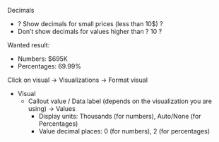 Decimals
- ? Show decimals for small prices (less than 10$) ?
- Don’t show decimals for values higher than ? 10 ?

Wanted result:
- Numbers: $695K
- Percentages: 69.99%

Click on visual -> Visualizations -> Format visual
- Visual
	- Callout value / Data label (depends on the visualization you are using) -> Values
		- Display units: Thousands (for numbers), Auto/None (for Percentages)
		- Value decimal places: 0 (for numbers), 2 (for percentages)